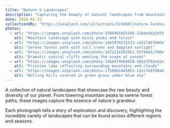 ```yaml
---
title: "Nature & Landscapes"
description: "Capturing the beauty of natural landscapes from mountains to seascapes"
date: 2024-01-15
collectionURL: "https://unsplash.com/collections/1234567/nature-landscapes"
photos:
  - url: "https://images.unsplash.com/photo-1506905925346-21bda4d32df4?ixlib=rb-4.0.3&ixid=M3wxMjA3fDB8MHxwaG90by1wYWdlfHx8fGVufDB8fHx8fA%3D%3D&auto=format&fit=crop&w=2070&q=80"
    alt: "Mountain landscape with misty peaks and forest"
  - url: "https://images.unsplash.com/photo-1441974231531-c6227db76b6e?ixlib=rb-4.0.3&ixid=M3wxMjA3fDB8MHxwaG90by1wYWdlfHx8fGVufDB8fHx8fA%3D%3D&auto=format&fit=crop&w=2071&q=80"
    alt: "Serene forest path with tall trees and dappled sunlight"
  - url: "https://images.unsplash.com/photo-1472214103451-9374bd1c798e?ixlib=rb-4.0.3&ixid=M3wxMjA3fDB8MHxwaG90by1wYWdlfHx8fGVufDB8fHx8fA%3D%3D&auto=format&fit=crop&w=2070&q=80"
    alt: "Dramatic coastal cliffs meeting the ocean at sunset"
  - url: "https://images.unsplash.com/photo-1469474968028-56623f02e42e?ixlib=rb-4.0.3&ixid=M3wxMjA3fDB8MHxwaG90by1wYWdlfHx8fGVufDB8fHx8fA%3D%3D&auto=format&fit=crop&w=2074&q=80"
    alt: "Pristine lake reflecting surrounding mountains and clouds"
  - url: "https://images.unsplash.com/photo-1758081445051-221c7e8f90a6?q=80&w=1738&auto=format&fit=crop&ixlib=rb-4.1.0&ixid=M3wxMjA3fDB8MHxwaG90by1wYWdlfHx8fGVufDB8fHx8fA%3D%3D"
    alt: "Rolling hills covered in green grass under blue sky"
---
```


A collection of natural landscapes that showcase the raw beauty and diversity of our planet. From towering mountain peaks to serene forest paths, these images capture the essence of nature's grandeur.

Each photograph tells a story of exploration and discovery, highlighting the incredible variety of landscapes that can be found across different regions and seasons.